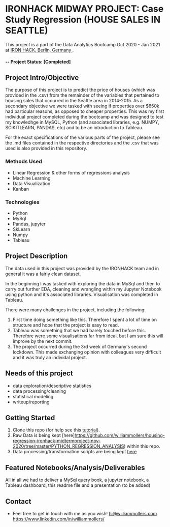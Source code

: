 

# IRONHACK MIDWAY PROJECT: Case Study Regression (HOUSE SALES IN SEATTLE)
This project is a part of the Data Analytics Bootcamp Oct 2020 - Jan 2021 at [IRON HACK, Berlin, Germany ](https://www.ironhack.com/en/data-analytics). 

#### -- Project Status:  [Completed]

## Project Intro/Objective
The purpose of this project is to predict the price of houses (which was provided in the .csv) from the remainder of the variables that pertained to housing sales that occurred in the Seattle area in 2014-2015.  As a secondary objective we were tasked with seeing if properties over $650k had particular reasons, as opposed to cheaper properties. 
This was my first individual project completed during the bootcamp and was designed to test my knowledhge in MySQL, Python (and associated libraries, e.g. NUMPY, SCIKITLEARN, PANDAS, etc) and to be an introduction to Tableau. 

For the exact specifications of the various parts of the project, please see the .md files contained in the respective directories and the .csv that was used is also provided in this repository. 

### Methods Used
* Linear Regression & other forms of regressions analysis
* Machine Learning
* Data Visualization
* Kanban 

### Technologies
* Python
* MySql
* Pandas, jupyter
* SkLearn
* Numpy
* Tableau

## Project Description
The data used in this project was provided by the IRONHACK team and in general it was a fairly clean dataset. 

In the beginning I was tasked with exploring the data in MySql and then to carry out further EDA, cleaning and wrangling within my Jupyter Notebook using python and it's associated libraries. Visualisation was completed in Tableau. 

There were many challenges in the project, including the following:
1. First time doing something like this. Therefore I spent a lot of time on structure and hope that the project is easy to read. 
2. Tableau was something that we had barely touched before this. Therefore were some visualisations far from ideal, but I am sure this will improve by the next commit. 
3. The project occurred during the 3rd week of Germany's second lockdown. This made exchanging opinion with colleagues very difficult and it was truly an individal project. 

## Needs of this project

- data exploration/descriptive statistics
- data processing/cleaning
- statistical modeling
- writeup/reporting

## Getting Started

1. Clone this repo (for help see this [tutorial](https://help.github.com/articles/cloning-a-repository/)).
2. Raw Data is being kept [here]https://github.com/williammollers/housing-regression-ironhack-midtermproject-nov-2020/tree/master/PYTHON_REGRESSION_ANALYSIS) within this repo.  
3. Data processing/transformation scripts are being kept [here](https://github.com/williammollers/housing-regression-ironhack-midtermproject-nov-2020)

## Featured Notebooks/Analysis/Deliverables
All in all we had to deliver a MySql query book, a jupyter notebook, a Tableau dashboard, this readme file and a presentation (to be added)


## Contact
*  Feel free to get in touch with me as you wish!
hi@williammollers.com
https://www.linkedin.com/in/williammollers/
